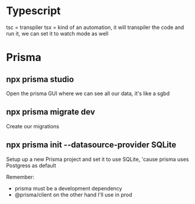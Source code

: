 # Typescript

tsc = transpiler
tsx = kind of an automation, it will transpiler the code and run it, we can set it
to watch mode as well

# Prisma

## npx prisma studio
Open the prisma GUI where we can see all our data, it's like a sgbd

## npx prisma migrate dev
Create our migrations

## npx prisma init --datasource-provider SQLite
Setup up a new Prisma project and set it to use SQLite, 'cause prisma uses Postgress as default

Remember:
  - prisma must be a development dependency
  - @prisma/client on the other hand I'll use in prod
